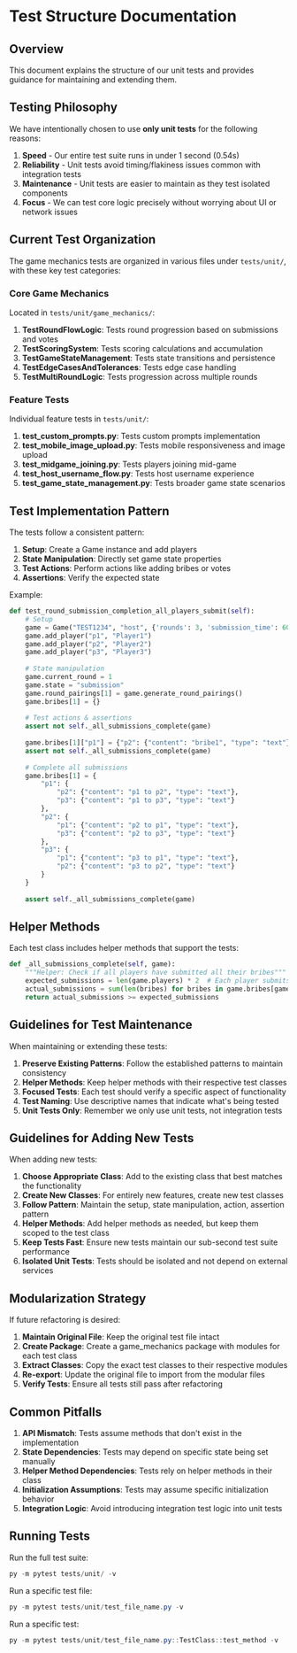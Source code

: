# Test Structure Documentation

## Overview

This document explains the structure of our unit tests and provides guidance for maintaining and extending them.

## Testing Philosophy

We have intentionally chosen to use **only unit tests** for the following reasons:

1. **Speed** - Our entire test suite runs in under 1 second (0.54s)
2. **Reliability** - Unit tests avoid timing/flakiness issues common with integration tests
3. **Maintenance** - Unit tests are easier to maintain as they test isolated components
4. **Focus** - We can test core logic precisely without worrying about UI or network issues

## Current Test Organization

The game mechanics tests are organized in various files under `tests/unit/`, with these key test categories:

### Core Game Mechanics
Located in `tests/unit/game_mechanics/`:
1. **TestRoundFlowLogic**: Tests round progression based on submissions and votes
2. **TestScoringSystem**: Tests scoring calculations and accumulation
3. **TestGameStateManagement**: Tests state transitions and persistence
4. **TestEdgeCasesAndTolerances**: Tests edge case handling
5. **TestMultiRoundLogic**: Tests progression across multiple rounds

### Feature Tests
Individual feature tests in `tests/unit/`:
1. **test_custom_prompts.py**: Tests custom prompts implementation
2. **test_mobile_image_upload.py**: Tests mobile responsiveness and image upload
3. **test_midgame_joining.py**: Tests players joining mid-game
4. **test_host_username_flow.py**: Tests host username experience
5. **test_game_state_management.py**: Tests broader game state scenarios

## Test Implementation Pattern

The tests follow a consistent pattern:

1. **Setup**: Create a Game instance and add players
2. **State Manipulation**: Directly set game state properties
3. **Test Actions**: Perform actions like adding bribes or votes
4. **Assertions**: Verify the expected state

Example:
```python
def test_round_submission_completion_all_players_submit(self):
    # Setup
    game = Game("TEST1234", "host", {'rounds': 3, 'submission_time': 60, 'voting_time': 30})
    game.add_player("p1", "Player1")
    game.add_player("p2", "Player2")
    game.add_player("p3", "Player3")
    
    # State manipulation
    game.current_round = 1
    game.state = "submission"
    game.round_pairings[1] = game.generate_round_pairings()
    game.bribes[1] = {}
    
    # Test actions & assertions
    assert not self._all_submissions_complete(game)
    
    game.bribes[1]["p1"] = {"p2": {"content": "bribe1", "type": "text"}}
    assert not self._all_submissions_complete(game)
    
    # Complete all submissions
    game.bribes[1] = {
        "p1": {
            "p2": {"content": "p1 to p2", "type": "text"},
            "p3": {"content": "p1 to p3", "type": "text"}
        },
        "p2": {
            "p1": {"content": "p2 to p1", "type": "text"},
            "p3": {"content": "p2 to p3", "type": "text"}
        },
        "p3": {
            "p1": {"content": "p3 to p1", "type": "text"},
            "p2": {"content": "p3 to p2", "type": "text"}
        }
    }
    
    assert self._all_submissions_complete(game)
```

## Helper Methods

Each test class includes helper methods that support the tests:

```python
def _all_submissions_complete(self, game):
    """Helper: Check if all players have submitted all their bribes"""
    expected_submissions = len(game.players) * 2  # Each player submits 2 bribes
    actual_submissions = sum(len(bribes) for bribes in game.bribes[game.current_round].values())
    return actual_submissions >= expected_submissions
```

## Guidelines for Test Maintenance

When maintaining or extending these tests:

1. **Preserve Existing Patterns**: Follow the established patterns to maintain consistency
2. **Helper Methods**: Keep helper methods with their respective test classes
3. **Focused Tests**: Each test should verify a specific aspect of functionality
4. **Test Naming**: Use descriptive names that indicate what's being tested
5. **Unit Tests Only**: Remember we only use unit tests, not integration tests

## Guidelines for Adding New Tests

When adding new tests:

1. **Choose Appropriate Class**: Add to the existing class that best matches the functionality
2. **Create New Classes**: For entirely new features, create new test classes
3. **Follow Pattern**: Maintain the setup, state manipulation, action, assertion pattern
4. **Helper Methods**: Add helper methods as needed, but keep them scoped to the test class
5. **Keep Tests Fast**: Ensure new tests maintain our sub-second test suite performance
6. **Isolated Unit Tests**: Tests should be isolated and not depend on external services

## Modularization Strategy

If future refactoring is desired:

1. **Maintain Original File**: Keep the original test file intact
2. **Create Package**: Create a game_mechanics package with modules for each test class
3. **Extract Classes**: Copy the exact test classes to their respective modules
4. **Re-export**: Update the original file to import from the modular files
5. **Verify Tests**: Ensure all tests still pass after refactoring

## Common Pitfalls

1. **API Mismatch**: Tests assume methods that don't exist in the implementation
2. **State Dependencies**: Tests may depend on specific state being set manually
3. **Helper Method Dependencies**: Tests rely on helper methods in their class
4. **Initialization Assumptions**: Tests may assume specific initialization behavior
5. **Integration Logic**: Avoid introducing integration test logic into unit tests

## Running Tests

Run the full test suite:
```powershell
py -m pytest tests/unit/ -v
```

Run a specific test file:
```powershell
py -m pytest tests/unit/test_file_name.py -v
```

Run a specific test:
```powershell
py -m pytest tests/unit/test_file_name.py::TestClass::test_method -v
```
